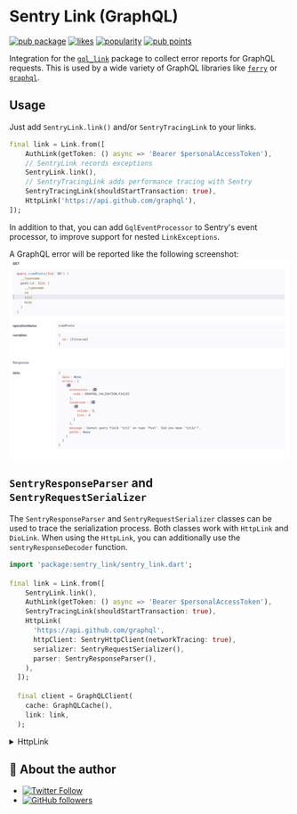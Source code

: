 # Sentry Link (GraphQL)

[![pub package](https://img.shields.io/pub/v/sentry_link.svg)](https://pub.dev/packages/sentry_link) [![likes](https://img.shields.io/pub/likes/sentry_link)](https://pub.dev/packages/sentry_link/score) [![popularity](https://img.shields.io/pub/popularity/sentry_link)](https://pub.dev/packages/sentry_link/score) [![pub points](https://img.shields.io/pub/points/sentry_link)](https://pub.dev/packages/sentry_link/score)

Integration for the [`gql_link`](https://pub.dev/packages/gql_link) package to collect error reports for GraphQL requests. This is used by a wide variety of GraphQL libraries like [`ferry`](https://pub.dev/packages/ferry) or [`graphql`](https://pub.dev/packages/graphql).

## Usage

Just add `SentryLink.link()` and/or `SentryTracingLink` to your links.
```dart
final link = Link.from([
    AuthLink(getToken: () async => 'Bearer $personalAccessToken'),
    // SentryLink records exceptions
    SentryLink.link(),
    // SentryTracingLink adds performance tracing with Sentry
    SentryTracingLink(shouldStartTransaction: true),
    HttpLink('https://api.github.com/graphql'),
]);
```

In addition to that, you can add `GqlEventProcessor` to Sentry's event processor, to improve support for nested `LinkExceptions`. 

A GraphQL error will be reported like the following screenshot: 
<img src="https://raw.githubusercontent.com/ueman/sentry-dart-tools/main/sentry_link/screenshot.png" />


## `SentryResponseParser` and `SentryRequestSerializer` 

The `SentryResponseParser` and `SentryRequestSerializer` classes can be used to trace the serialization process. 
Both classes work with `HttpLink` and `DioLink`. 
When using the `HttpLink`, you can additionally use the `sentryResponseDecoder` function.

```dart
import 'package:sentry_link/sentry_link.dart';

final link = Link.from([
    SentryLink.link(),
    AuthLink(getToken: () async => 'Bearer $personalAccessToken'),
    SentryTracingLink(shouldStartTransaction: true),
    HttpLink(
      'https://api.github.com/graphql',
      httpClient: SentryHttpClient(networkTracing: true),
      serializer: SentryRequestSerializer(),
      parser: SentryResponseParser(),
    ),
  ]);

  final client = GraphQLClient(
    cache: GraphQLCache(),
    link: link,
  );
```

<details>
  <summary>HttpLink</summary>

# Bonus `HttpLink` tracing

```dart
import 'dart:async';
import 'dart:convert';

import 'package:sentry/sentry.dart';
import 'package:http/http.dart' as http;

import 'package:sentry_link/sentry_link.dart';

final link = Link.from([
  SentryLink.link(),
  AuthLink(getToken: () async => 'Bearer $personalAccessToken'),
  SentryTracingLink(shouldStartTransaction: true),
  HttpLink(
    'https://api.github.com/graphql',
    httpClient: SentryHttpClient(networkTracing: true),
    serializer: SentryRequestSerializer(),
    parser: SentryResponseParser(),
    httpResponseDecoder: sentryResponseDecoder,
  ),
]);

final client = GraphQLClient(
  cache: GraphQLCache(),
  link: link,
);

Map<String, dynamic>? sentryResponseDecoder(
  http.Response response, {
  Hub? hub,
}) {
  final currentHub = hub ?? HubAdapter();
  final span = currentHub.getSpan()?.startChild(
        'serialize.http.client',
        description: 'http response deserialization',
      );
  Map<String, dynamic>? result;
  try {
    result = _defaultHttpResponseDecoder(response);
    span?.status = const SpanStatus.ok();
  } catch (e) {
    span?.status = const SpanStatus.unknownError();
    span?.throwable = e;
    rethrow;
  } finally {
    unawaited(span?.finish());
  }
  return result;
}

Map<String, dynamic>? _defaultHttpResponseDecoder(http.Response httpResponse) {
  return json.decode(utf8.decode(httpResponse.bodyBytes))
      as Map<String, dynamic>?;
}
```

</details>

## 📣 About the author

- [![Twitter Follow](https://img.shields.io/twitter/follow/ue_man?style=social)](https://twitter.com/ue_man)
- [![GitHub followers](https://img.shields.io/github/followers/ueman?style=social)](https://github.com/ueman)
